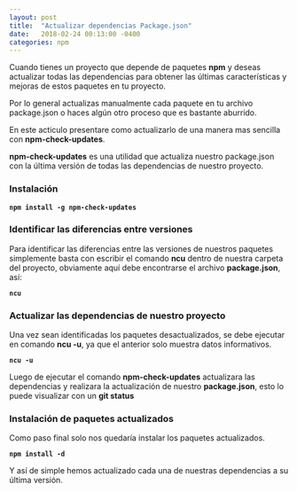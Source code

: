 ```yaml
---
layout: post
title:  "Actualizar dependencias Package.json"
date:   2018-02-24 00:13:00 -0400
categories: npm
---
```

Cuando tienes un proyecto que depende de paquetes **npm** y deseas actualizar todas las dependencias 
para obtener las últimas características y mejoras de estos paquetes en tu proyecto.

Por lo general actualizas manualmente cada paquete en tu archivo package.json o haces algún otro proceso que es bastante aburrido.

En este acticulo presentare como actualizarlo de una manera mas sencilla con **npm-check-updates**.

**npm-check-updates** es una utilidad que actualiza nuestro package.json con la última versión de todas las dependencias de nuestro proyecto.

### **Instalación**

**`npm install -g npm-check-updates`**

### Identificar las diferencias entre versiones

Para identificar las diferencias entre las versiones de nuestros paquetes simplemente basta con escribir el comando 
**ncu** dentro de nuestra carpeta del proyecto, obviamente aquí debe encontrarse el archivo **package.json**, así:

**`ncu`**

### Actualizar las dependencias de nuestro proyecto

Una vez sean identificadas los paquetes desactualizados, se debe ejecutar en comando **ncu -u**, ya que el anterior solo 
muestra datos informativos.

**`ncu -u`**

Luego de ejecutar el comando **npm-check-updates** actualizara las dependencias y realizara la actualización de nuestro **package.json**,
esto lo puede visualizar con un **git status**

### Instalación de paquetes actualizados

Como paso final solo nos quedaría instalar los paquetes actualizados.

**`npm install -d`**

Y así de simple hemos actualizado cada una de nuestras dependencias a su última versión.
